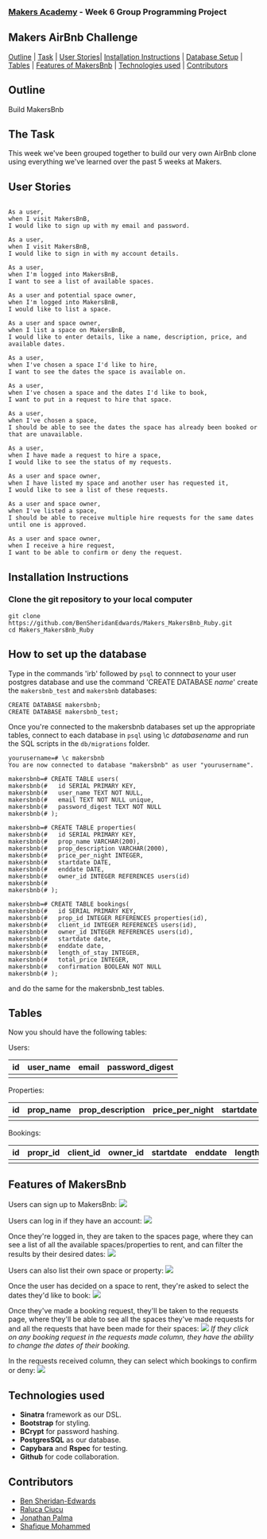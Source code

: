 ### [Makers Academy](http://www.makersacademy.com) - Week 6 Group Programming Project

Makers AirBnb Challenge 
-

[Outline](#Outline) | [Task](#Task) | [User Stories](#Story)| [Installation Instructions](#Installation) | [Database Setup](#Database) | [Tables](#Tables) | [Features of MakersBnb](#Features) | [Technologies used](#Technologies) | [Contributors](#Contributors) 

## <a name="Outline">Outline</a>
 
Build MakersBnb

## <a name="Task">The Task</a>

This week we've been grouped together to build our very own AirBnb clone using everything we've learned over the past 5 weeks at Makers.

## <a name="Story">User Stories</a>

```

As a user, 
when I visit MakersBnB,
I would like to sign up with my email and password.

As a user,
when I visit MakersBnB,
I would like to sign in with my account details.

As a user,
when I'm logged into MakersBnB, 
I want to see a list of available spaces.

As a user and potential space owner,
when I'm logged into MakersBnB, 
I would like to list a space.

As a user and space owner,
when I list a space on MakersBnB,
I would like to enter details, like a name, description, price, and available dates.

As a user,
when I've chosen a space I'd like to hire, 
I want to see the dates the space is available on.

As a user,
when I've chosen a space and the dates I'd like to book,
I want to put in a request to hire that space.

As a user,
when I've chosen a space,
I should be able to see the dates the space has already been booked or that are unavailable.

As a user,
when I have made a request to hire a space,
I would like to see the status of my requests. 

As a user and space owner,
when I have listed my space and another user has requested it, 
I would like to see a list of these requests.

As a user and space owner,
when I've listed a space,
I should be able to receive multiple hire requests for the same dates until one is approved. 

As a user and space owner,
when I receive a hire request, 
I want to be able to confirm or deny the request. 

```

## <a name="Installation">Installation Instructions</a>

### Clone the git repository to your local computer

```
git clone https://github.com/BenSheridanEdwards/Makers_MakersBnb_Ruby.git
cd Makers_MakersBnb_Ruby
```

## <a name="Database">How to set up the database</a>

Type in the commands 'irb' followed by `psql` to connnect to your user postgres database and use the command 'CREATE DATABASE *name*' create the `makersbnb_test` and `makersbnb` databases:

```
CREATE DATABASE makersbnb;
CREATE DATABASE makersbnb_test;
```

Once you're connected to the makersbnb databases set up the appropriate tables, connect to each database in `psql` using \c *databasename* and run the SQL scripts in the `db/migrations` folder.


```
yourusername=# \c makersbnb
You are now connected to database "makersbnb" as user "yourusername".

makersbnb=# CREATE TABLE users(
makersbnb(#   id SERIAL PRIMARY KEY,
makersbnb(#   user_name TEXT NOT NULL,
makersbnb(#   email TEXT NOT NULL unique,
makersbnb(#   password_digest TEXT NOT NULL
makersbnb(# );

makersbnb=# CREATE TABLE properties(
makersbnb(#   id SERIAL PRIMARY KEY,
makersbnb(#   prop_name VARCHAR(200),
makersbnb(#   prop_description VARCHAR(2000),
makersbnb(#   price_per_night INTEGER,
makersbnb(#   startdate DATE,
makersbnb(#   enddate DATE,
makersbnb(#   owner_id INTEGER REFERENCES users(id)
makersbnb(#     
makersbnb(# );

makersbnb=# CREATE TABLE bookings(
makersbnb(#   id SERIAL PRIMARY KEY,
makersbnb(#   prop_id INTEGER REFERENCES properties(id),
makersbnb(#   client_id INTEGER REFERENCES users(id),  
makersbnb(#   owner_id INTEGER REFERENCES users(id),
makersbnb(#   startdate date,
makersbnb(#   enddate date,
makersbnb(#   length_of_stay INTEGER,
makersbnb(#   total_price INTEGER,
makersbnb(#   confirmation BOOLEAN NOT NULL
makersbnb(# );

```
and do the same for the makersbnb_test tables.

## <a name="Tables">Tables</a>

Now you should have the following tables:

Users:

| id     | user_name | email | password_digest |
|--------|-----------|-------|-----------------|
|        |           |       |                 | 

Properties:

| id     | prop_name | prop_description | price_per_night | startdate | enddate | owner_id |
|--------|-----------|------------------|-----------------|-----------|---------|----------|
|        |           |                  |                 |           |         |          |

Bookings: 

| id |  propr_id  |  client_id  | owner_id |  startdate  |  enddate  | length_of_stay | total_price | confirmation |
|----|------------|-------------|----------|-------------|-----------|----------------|-------------|--------------|
|    |            |             |          |             |           |                |             |              |  


## <a name="Features">Features of MakersBnb</a>

Users can sign up to MakersBnb:
![](https://github.com/BenSheridanEdwards/Makers_MakersBnb_Ruby/blob/master/images/MakersBnb-Sign-Up.png)

Users can log in if they have an account:
![](https://github.com/BenSheridanEdwards/Makers_MakersBnb_Ruby/blob/master/images/MakersBnb-Sign-in.png)

Once they're logged in, they are taken to the spaces page, where they can see a list of all the available spaces/properties to rent, and can filter the results by their desired dates:
![](https://github.com/BenSheridanEdwards/Makers_MakersBnb_Ruby/blob/master/images/MakersBnb-Spaces.png)

Users can also list their own space or property:
![](https://github.com/BenSheridanEdwards/Makers_MakersBnb_Ruby/blob/master/images/MakersBnb-List-your-space.png)

Once the user has decided on a space to rent, they're asked to select the dates they'd like to book:
![](https://github.com/BenSheridanEdwards/Makers_MakersBnb_Ruby/blob/master/images/MakersBnb-Date-Confirmation.png)

Once they've made a booking request, they'll be taken to the requests page, where they'll be able to see all the spaces they've made requests for and all the requests that have been made for their spaces:
![](https://github.com/BenSheridanEdwards/Makers_MakersBnb_Ruby/blob/master/images/MakersBnb-Requests.png)
*If they click on any booking request in the requests made column, they have the ability to change the dates of their booking.*

In the requests received column, they can select which bookings to confirm or deny:
![](https://github.com/BenSheridanEdwards/Makers_MakersBnb_Ruby/blob/master/images/MakersBnb-Request-Confirmation.png)



## <a name="Technologies">Technologies used</a>

* **Sinatra** framework as our DSL.
* **Bootstrap** for styling.
* **BCrypt** for password hashing.
* **PostgresSQL** as our database.
* **Capybara** and **Rspec** for testing.
* **Github** for code collaboration.

## <a name="Contributors">Contributors</a>

* [Ben Sheridan-Edwards](https://github.com/BenSheridanEdwards)
* [Raluca Ciucu](https://github.com/IngramCapa)
* [Jonathan Palma](https://github.com/JonathanPalma-code)
* [Shafique Mohammed](https://github.com/shafali03)

